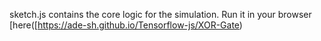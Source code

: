 sketch.js contains the core logic for the simulation.
Run it in your browser [here([https://ade-sh.github.io/Tensorflow-js/XOR-Gate)
